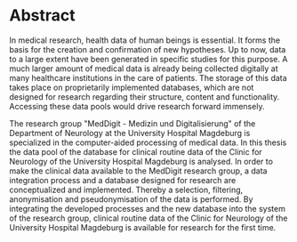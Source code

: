 # Abstract
In medical research, health data of human beings is essential. It forms the basis for the creation and confirmation of new hypotheses. Up to now, data to a large extent have been generated in specific studies for this purpose. A much larger amount of medical data is already being collected digitally at many healthcare institutions in the care of patients. The storage of this data takes place on proprietarily implemented databases, which are not designed for research regarding their structure, content and functionality. Accessing these data pools would drive research forward immensely.

The research group "MedDigit - Medizin und Digitalisierung" of the Department of Neurology at the University Hospital Magdeburg is specialized in the computer-aided processing of medical data. In this thesis the data pool of the database for clinical routine data of the Clinic for Neurology of the University Hospital Magdeburg is analysed. In order to make the clinical data available to the MedDigit research group, a data integration process and a database designed for research are conceptualized and implemented. Thereby a selection, filtering, anonymisation and pseudonymisation of the data is performed. By integrating the developed processes and the new database into the system of the research group, clinical routine data of the Clinic for Neurology of the University Hospital Magdeburg is available for research for the first time.
